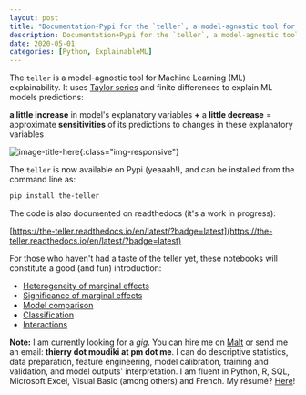 ```yaml
---
layout: post
title: "Documentation+Pypi for the `teller`, a model-agnostic tool for Machine Learning explainability"
description: Documentation+Pypi for the `teller`, a model-agnostic tool for Machine Learning explainability 
date: 2020-05-01
categories: [Python, ExplainableML]
---
```


The `teller` is a model-agnostic tool for Machine Learning (ML) explainability. It uses [Taylor series](https://en.wikipedia.org/wiki/Taylor_series) and finite differences to explain ML models predictions: 

__a little increase__ in model's explanatory variables __+__ a __little decrease__ = approximate __sensitivities__ of its predictions to changes in these explanatory variables

![image-title-here]({{base}}/images/2020-05-01/2020-05-01-image1.png){:class="img-responsive"}  


The `teller` is now available on Pypi (yeaaah!), and can be installed from the command line as:

```bash
pip install the-teller
```

The code is also documented on readthedocs (it's a work in progress):

[https://the-teller.readthedocs.io/en/latest/?badge=latest](https://the-teller.readthedocs.io/en/latest/?badge=latest)


For those who haven't had a taste of the teller yet, these notebooks will constitute a good (and fun) introduction:

- [Heterogeneity of marginal effects](https://github.com/thierrymoudiki/teller/blob/master/teller/demo/thierrymoudiki_011119_boston_housing.ipynb)
- [Significance of marginal effects](https://github.com/thierrymoudiki/teller/blob/master/teller/demo/thierrymoudiki_081119_boston_housing.ipynb)
- [Model comparison](https://github.com/thierrymoudiki/teller/blob/master/teller/demo/thierrymoudiki_151119_boston_housing.ipynb)
- [Classification](https://github.com/thierrymoudiki/teller/blob/master/teller/demo/thierrymoudiki_041219_breast_cancer_classif.ipynb)
- [Interactions](https://github.com/thierrymoudiki/teller/blob/master/teller/demo/thierrymoudiki_041219_boston_housing_interactions.ipynb)


__Note:__ I am currently looking for a _gig_. You can hire me on [Malt](https://www.malt.fr/profile/thierrymoudiki) or send me an email: __thierry dot moudiki at pm dot me__. I can do descriptive statistics, data preparation, feature engineering, model calibration, training and validation, and model outputs' interpretation. I am fluent in Python, R, SQL, Microsoft Excel, Visual Basic (among others) and French. My résumé? [Here]({{base}}/cv/thierry-moudiki.pdf)!

